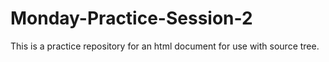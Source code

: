 # Monday-Practice-Session-2
This is a practice repository for an html document for use with source tree.
